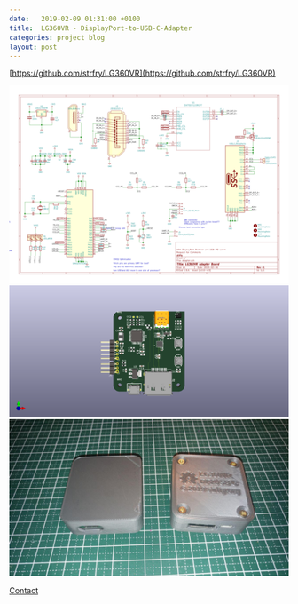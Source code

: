 ```yaml
---
date:	2019-02-09 01:31:00 +0100
title:	LG360VR - DisplayPort-to-USB-C-Adapter
categories: project blog
layout: post
---
```


[https://github.com/strfry/LG360VR](https://github.com/strfry/LG360VR)

![](../images/Adapter.svg)
![](../images/lg360vr-pcb1.png)
![](../images/lg360vr-case.jpg)

[Contact](/about)
